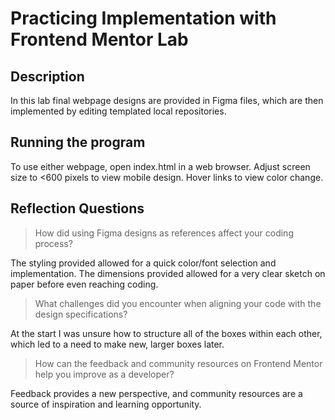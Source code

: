 

# Practicing Implementation with Frontend Mentor Lab

## Description
In this lab final webpage designs are provided in Figma files, which are then implemented by editing templated local repositories.

## Running the program
To use either webpage, open index.html in a web browser. Adjust screen size to <600 pixels to view mobile design. Hover links to view color change.

## Reflection Questions
> How did using Figma designs as references affect your coding process?

The styling provided allowed for a quick color/font selection and implementation. The dimensions provided allowed for a very clear sketch on paper before even reaching coding.
<br>

> What challenges did you encounter when aligning your code with the design specifications?

At the start I was unsure how to structure all of the boxes within each other, which led to a need to make new, larger boxes later.
<br>

> How can the feedback and community resources on Frontend Mentor help you improve as a developer?

Feedback provides a new perspective, and community resources are a source of inspiration and learning opportunity.
<br>



